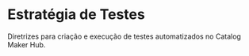 # Estratégia de Testes

Diretrizes para criação e execução de testes automatizados no Catalog Maker Hub.


